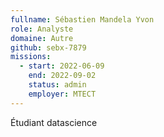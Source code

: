 ```yaml
---
fullname: Sébastien Mandela Yvon
role: Analyste
domaine: Autre
github: sebx-7879
missions:
  - start: 2022-06-09
    end: 2022-09-02
    status: admin
    employer: MTECT
---
```

Étudiant datascience